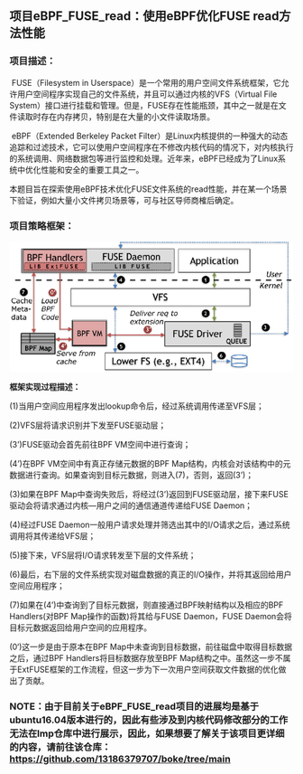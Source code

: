 ## 项目eBPF_FUSE_read：使用eBPF优化FUSE read方法性能

### 项目描述：

​		FUSE（Filesystem in Userspace）是一个常用的用户空间文件系统框架，它允许用户空间程序实现自己的文件系统，并且可以通过内核的VFS（Virtual File System）接口进行挂载和管理。但是，FUSE存在性能瓶颈，其中之一就是在文件读取时存在内存拷贝，特别是在大量的小文件读取场景。

​		eBPF（Extended Berkeley Packet Filter）是Linux内核提供的一种强大的动态追踪和过滤技术，它可以使用户空间程序在不修改内核代码的情况下，对内核执行的系统调用、网络数据包等进行监控和处理。近年来，eBPF已经成为了Linux系统中优化性能和安全的重要工具之一。

​		本题目旨在探索使用eBPF技术优化FUSE文件系统的read性能，并在某一个场景下验证，例如大量小文件拷贝场景等，可与社区导师商榷后确定。

### 项目策略框架：

![1](docs/1.png)

**框架实现过程描述：**

(1)当用户空间应用程序发出lookup命令后，经过系统调用传递至VFS层；

(2)VFS层将请求识别并下发至FUSE驱动层；

(3’)FUSE驱动会首先前往BPF VM空间中进行查询；

(4’)在BPF VM空间中有真正存储元数据的BPF Map结构，内核会对该结构中的元数据进行查询。如果查询到目标元数据，则进入(7)，否则，返回(3’)；

(3)如果在BPF Map中查询失败后，将经过(3’)返回到FUSE驱动层，接下来FUSE驱动会将请求通过内核—用户之间的通信通道传递给FUSE Daemon；

(4)经过FUSE Daemon一般用户请求处理并筛选出其中的I/O请求之后，通过系统调用将其传递给VFS层；

(5)接下来，VFS层将I/O请求转发至下层的文件系统；

(6)最后，右下层的文件系统实现对磁盘数据的真正的I/O操作，并将其返回给用户空间应用程序；

(7)如果在(4’)中查询到了目标元数据，则直接通过BPF映射结构以及相应的BPF Handlers(对BPF Map操作的函数)将其给与FUSE Daemon，FUSE Daemon会将目标元数据返回给用户空间的应用程序。

(0‘)这一步是由于原本在BPF Map中未查询到目标数据，前往磁盘中取得目标数据之后，通过BPF Handlers将目标数据存放至BPF Map结构之中。虽然这一步不属于ExtFUSE框架的工作流程，但这一步为下一次用户空间获取文件数据的优化做出了贡献。

### NOTE：由于目前关于eBPF_FUSE_read项目的进展均是基于ubuntu16.04版本进行的，因此有些涉及到内核代码修改部分的工作无法在lmp仓库中进行展示，因此，如果想要了解关于该项目更详细的内容，请前往该仓库：https://github.com/13186379707/boke/tree/main
